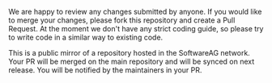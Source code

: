 We are happy to review any changes submitted by anyone. If you would like to merge your changes, please fork this repository and create a Pull Request. At the moment we don't have any strict coding guide, so please try to write code in a similar way to existing code.

This is a public mirror of a repository hosted in the SoftwareAG network. Your PR will be merged on the main repository and will be synced on next release. You will be notified by the maintainers in your PR.
